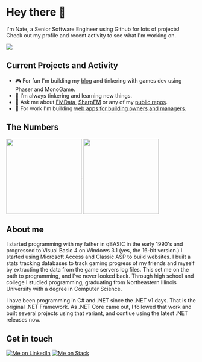 # Hey there :wave: 

I'm Nate, a Senior Software Engineer using Github for lots of projects! Check out my profile and recent activity to see what I'm working on.

<p>
<picture>
  <source
    srcset="https://github-readme-stats.vercel.app/api?username=fuzzzerd&show_icons=true&locale=en&theme=dark&include_all_commits=true&count_private=true&show_icons=true"
    media="(prefers-color-scheme: dark)" />
  <source
    srcset="https://github-readme-stats.vercel.app/api?username=fuzzzerd&show_icons=true&locale=en&include_all_commits=true&count_private=true&show_icons=true"
    media="(prefers-color-scheme: light), (prefers-color-scheme: no-preference)" />
  <img align="center" src="https://github-readme-stats.vercel.app/api?username=fuzzzerd&show_icons=true&locale=en&show=discussions_answered&custom_title=fuzzzerd%20Stats%20In%20A%20Nutshell" />
</picture>
</p>

## Current Projects and Activity

- 🎮 For fun I'm building my [blog](https://github.com/fuzzzerd/NoteToSelf) and tinkering with games dev using Phaser and MonoGame.
- 🌱 I’m always tinkering and learning new things.
- 💬 Ask me about [FMData](https://fmdata.io), [SharpFM](https://github.com/fuzzzerd/SharpFM) or any of my [public repos](https://github.com/fuzzzerd?tab=repositories).
- 💼 For work I'm building [web apps for building owners and managers](https://wizardsoftware.net).

## The Numbers

<a href="https://github.com/fuzzzerd">
  <img height=200 align="center" src="https://streak-stats.demolab.com?user=fuzzzerd&theme=transparent&border_radius=6&card_width=275" />
</a>
<a href="https://github.com/fuzzzerd">
  <img height=200 align="center" src="https://github-readme-stats.vercel.app/api/top-langs/?username=fuzzzerd&layout=compact&theme=transparent&count_private=true" />
</a>

## About me

I started programming with my father in qBASIC in the early 1990's and progressed to Visual Basic 4 on Windows 3.1 (yes, the 16-bit version.) I started using Microsoft Access and Classic ASP to build websites. I built a stats tracking databases to track gaming progress of my friends and myself by extracting the data from the game servers log files. This set me on the path to programming, and I've never looked back. Through high school and college I studied programming, graduating from Northeastern Illinois University with a degree in Computer Science.

I have been programming in C# and .NET since the .NET v1 days. That is the original .NET Framework. As .NET Core came out, I followed that work and built several projects using that variant, and contiue using the latest .NET releases now.

## Get in touch

[![Me on LinkedIn](https://img.shields.io/badge/LinkedIn-0077B5?style=for-the-badge&logo=linkedin&logoColor=white)](https://www.linkedin.com/in/natebross/)
[![Me on Stack](https://img.shields.io/badge/Stack_Overflow-FE7A16?style=for-the-badge&logo=stack-overflow&logoColor=white)](https://stackoverflow.com/users/86860/nate)


<!--
**fuzzzerd/fuzzzerd** is a ✨ _special_ ✨ repository because its `README.md` (this file) appears on your GitHub profile.
-->
